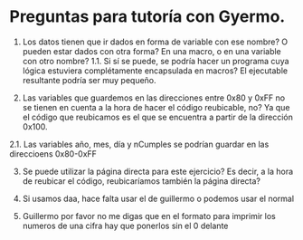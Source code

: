 # Preguntas para tutoría con Gyermo.

1. Los datos tienen que ir dados en forma de variable con ese nombre? O pueden estar dados con otra forma? En una macro, o en una variable con otro nombre?
  1.1. Si sí se puede, se podría hacer un programa cuya lógica estuviera complétamente encapsulada en macros? El ejecutable resultante podría ser muy pequeño.

2. Las variables que guardemos en las direcciones entre 0x80 y 0xFF no se tienen en cuenta a la hora de hacer el código reubicable, no? Ya que el código que reubicamos es el que se encuentra a partir de la dirección 0x100.

  2.1. Las variables año, mes, día y nCumples se podrían guardar en las direccioens 0x80-0xFF

3. Se puede utilizar la página directa para este ejercicio? Es decir, a la hora de reubicar el código, reubicaríamos también la página directa?

4. Si usamos daa, hace falta usar el de guillermo o podemos usar el normal

5. Guillermo por favor no me digas que en el formato para imprimir los numeros de una cifra hay que ponerlos sin el 0 delante




